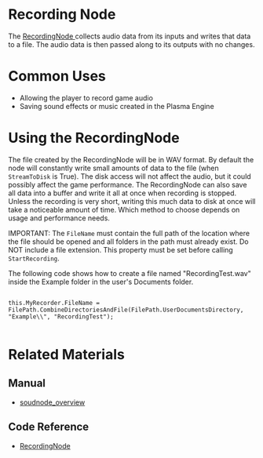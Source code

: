 # Recording Node
The [ RecordingNode ](https://plasmaengine.github.io/PlasmaDocs/Plasma1/C++/code_reference/class_reference/recordingnode.md) collects audio data from its inputs and writes that data to a file. The audio data is then passed along to its outputs with no changes. 

# Common Uses

- Allowing the player to record game audio
- Saving sound effects or music created in the Plasma Engine

# Using the RecordingNode

The file created by the RecordingNode will be in WAV format. By default the node will constantly write small amounts of data to the file (when `StreamToDisk` is True). The disk access will not affect the audio, but it could possibly affect the game performance. The RecordingNode can also save all data into a buffer and write it all at once when recording is stopped. Unless the recording is very short, writing this much data to disk at once will take a noticeable amount of time. Which method to choose depends on usage and performance needs.

IMPORTANT: The `FileName` must contain the full path of the location where the file should be opened and all folders in the path must already exist. Do NOT include a file extension. This property must be set before calling `StartRecording`.

The following code shows how to create a file named "RecordingTest.wav" inside the Example folder in the user's Documents folder.

<pre><code class="language-csharp">
this.MyRecorder.FileName = FilePath.CombineDirectoriesAndFile(FilePath.UserDocumentsDirectory, "Example\\", "RecordingTest");

</code></pre>

# Related Materials
## Manual
- [soudnode_overview](https://plasmaengine.github.io/PlasmaDocs/Plasma1/Editor/audio/soundnode/soudnode_overview.md)

## Code Reference
- [ RecordingNode ](https://plasmaengine.github.io/PlasmaDocs/Plasma1/C++/code_reference/class_reference/recordingnode.md) 

 